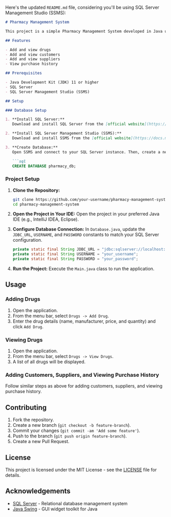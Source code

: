 Here's the updated `README.md` file, considering you'll be using SQL Server Management Studio (SSMS):

```markdown
# Pharmacy Management System

This project is a simple Pharmacy Management System developed in Java using Swing for the user interface and SQL Server for the database. The application allows you to add and view drugs, customers, suppliers, and purchase history.

## Features

- Add and view drugs
- Add and view customers
- Add and view suppliers
- View purchase history

## Prerequisites

- Java Development Kit (JDK) 11 or higher
- SQL Server
- SQL Server Management Studio (SSMS)

## Setup

### Database Setup

1. **Install SQL Server:**
   Download and install SQL Server from the [official website](https://www.microsoft.com/en-us/sql-server/sql-server-downloads).

2. **Install SQL Server Management Studio (SSMS):**
   Download and install SSMS from the [official website](https://docs.microsoft.com/en-us/sql/ssms/download-sql-server-management-studio-ssms).

3. **Create Database:**
   Open SSMS and connect to your SQL Server instance. Then, create a new database named `pharmacy_db`.

   ```sql
   CREATE DATABASE pharmacy_db;
   ```

### Project Setup

1. **Clone the Repository:**

   ```sh
   git clone https://github.com/your-username/pharmacy-management-system.git
   cd pharmacy-management-system
   ```

2. **Open the Project in Your IDE:**
   Open the project in your preferred Java IDE (e.g., IntelliJ IDEA, Eclipse).

3. **Configure Database Connection:**
   In `Database.java`, update the `JDBC_URL`, `USERNAME`, and `PASSWORD` constants to match your SQL Server configuration.

   ```java
   private static final String JDBC_URL = "jdbc:sqlserver://localhost:1433;databaseName=pharmacy_db";
   private static final String USERNAME = "your_username";
   private static final String PASSWORD = "your_password";
   ```

4. **Run the Project:**
   Execute the `Main.java` class to run the application.

## Usage

### Adding Drugs

1. Open the application.
2. From the menu bar, select `Drugs -> Add Drug`.
3. Enter the drug details (name, manufacturer, price, and quantity) and click `Add Drug`.

### Viewing Drugs

1. Open the application.
2. From the menu bar, select `Drugs -> View Drugs`.
3. A list of all drugs will be displayed.

### Adding Customers, Suppliers, and Viewing Purchase History

Follow similar steps as above for adding customers, suppliers, and viewing purchase history.

## Contributing

1. Fork the repository.
2. Create a new branch (`git checkout -b feature-branch`).
3. Commit your changes (`git commit -am 'Add some feature'`).
4. Push to the branch (`git push origin feature-branch`).
5. Create a new Pull Request.

## License

This project is licensed under the MIT License - see the [LICENSE](LICENSE) file for details.

## Acknowledgements

- [SQL Server](https://www.microsoft.com/en-us/sql-server) - Relational database management system
- [Java Swing](https://docs.oracle.com/javase/tutorial/uiswing/) - GUI widget toolkit for Java
```
